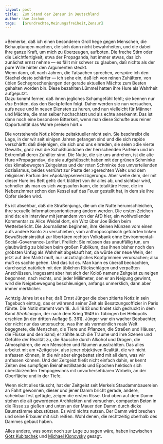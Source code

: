 ```yaml
---
layout:	post
title:	Zum Stand der Zensur in Deutschland
author:	Uwe Jochum
tags:   [Grundrechte,Meinungsfreiheit,Zensur]
---
```


<img src="https://vg09.met.vgwort.de/na/f89f873ce80841c097431468bcd29d6b" width="1" height="1" alt="">

»Bemerke, daß ich einen besonderen Groll hege gegen Menschen, die
Behauptungen machen, die sich dann nicht bewahrheiten, und die
dabei ihre ganze Kraft, um mich zu überzeugen, aufboten. Die
freche Stirn oder die Leichtfertigkeit, etwa der Propaganda, hat
immer etwas, das ich zunächst ernst nehme — es fällt mir schwer
zu glauben, daß nichts als der pure Wille hinter den Argumenten
steckt.  
Wenn dann, oft nach Jahren, die Tatsachen sprechen, verspüre ich
den Stachel desto schärfer — ich sehe ein, daß ich von reinen
Zuhältern, von üblen Sechsgroschenjungen der gerade aktuellen
Mächte zum Besten gehalten worden bin. Diese bezahlten Lümmel
hatten ihre Hure als Wahrheit aufgeputzt.  
Dazu kommt ferner, daß ihnen jegliches Schamgefühl fehlt; sie
kennen nur *das* Erröten, das den Backpfeifen folgt. Daher werden
sie nun versuchen, aufs neue und in neuen Diensten zu huren, und
nun vielleicht für Männer und Mächte, die man selber hochschätzt
und als echte anerkennt. Das ist dann noch eine besondere
Bitterkeit, wenn man diese Schufte aus reiner Opportunität das
Wahre preisen hört.«

Die vorstehende Notiz könnte zeitaktueller nicht sein. Sie
beschreibt die Lage, in der wir seit einigen Jahren gefangen sind
und die sich rapide verschärft: daß diejenigen, die sich und uns
einreden, sie seien »die vierte Gewalt«, ganz real die
Schoßhündchen der herrschenden Parteien und im Extremfall deren
Zuhälter sind. Die Nutte, die sie uns andrehen, ist die alte Hure
»Propaganda«, die sie aufgehübscht haben mit der grünen Schminke
des klimabewegten Zeitgeistes und der roten Schminke des
umverteilenden Sozialismus, beides verrührt zur Paste der
»gerechten Welt« und dem religiösen Parfüm der
»Apokalypsenverzögerung«. Aber wehe dem, der mit dieser Hure ins
Bett geht: dort blättert von ihr alles ab, und sichtbar wird,
schneller als man es sich wegsaufen kann, die totalitäre Hexe,
die im Nebenzimmer schon den Kessel auf das Feuer gestellt hat,
in dem sie ihre Opfer sieden wird.

Es ist absehbar, daß die Straßenjungs, die um die Nutte
herumschleichen, ihre sexuelle Informationsorientierung ändern
werden. Die ersten Zeichen sind da: ein Interview mit jemandem
von der AfD hier, ein wohlwollender Kommentar zu Alice Weidel
dort, ein Witz über Joe Biden beim Wetterbericht. Die
Journalisten beginnen, ihre kleinen Münzen vom einen aufs andere
Konto zu verschieben, vom anthroposophisch geführten linken
Bewußtseinsinstitut zur libertären rechten Volksbank ohne
Environmental-Social-Governance-Larifari. Freilich: Sie müssen
das unauffällig tun, um glaubwürdig zu bleiben beim großen
Publikum, das ihnen bisher noch den gröbsten Unfug als Wahrheit
abgekauft hat; da würde der neue Wein, der jetzt auf den Markt muß,
nur unzuträgliches Kopfgrimmen verursachen; also muß es sachte
gehen. Und das tut es. Man kann es überall beobachten, durchsetzt
natürlich mit den üblichen Rückschlägen und verpaßten
Anschlüssen. Insgesamt aber hat sich der Koloß namens Zeitgeist
zu neigen begonnen, nach rechts, und jeder Millimeter, den er an
Neigung gewinnt, wird die Neigebewegung beschleunigen, anfangs
unmerklich, dann aber immer merklicher.

Achtzig Jahre ist es her, daß Ernst Jünger die oben zitierte
Notiz in sein Tagebuch eintrug, das er während seiner Zeit als
Besatzungsoffizier in Paris führte. Die Notiz stammt vom
18.&nbsp;Juli 1943 und findet sich gedruckt in dem Band
*Strahlungen*, der nach dem Krieg 1949 in Tübingen bei Heliopolis
erschien (in der dritten Auflage S.&nbsp;361). Jünger war ein
wacher Beobachter, der nicht nur das untersuchte, was ihm als
vermeintlich reale Welt begegnete, die Menschen, die Tiere und
Pflanzen, die Straßen und Häuser, die Flüsse und den Sand; er
zählte auch die Träume und ihre Szenen und Gefühle der Realität
zu, die Räusche durch Alkohol und Drogen, die Atmosphären, die
von Menschen und Räumen ausstrahlten. Das alles arbeitet mit am
»Zeitgeist«, also jener objektiven Realität, die wir nicht
anfassen können, in die wir aber eingebettet sind mit all dem,
was wir anfassen können. Und der Zeitgeist fließt nicht einfach
dahin, er kennt Zeiten des sumpfigen Beinahestillstands und
Epochen hektisch sich überstürzenden Tempogewinns mit
unvorhersehbaren Wirbeln, an der Oberfläche und in der Tiefe.

Wenn nicht alles täuscht, hat der Zeitgeist seit Merkels
Staudammbauereien an Fahrt gewonnen, dieser und jener Damm bricht
gerade, andere, scheinbar fest gefügte, zeigen die ersten
Risse. Und oben auf dem Damm stehen die alt gewordenen
Architekten und versuchen, compacten Beton in die Risse zu gießen
und unten an der Mauer den Damm durch dicke Baumstämme
abzustützen. Es wird nichts nutzen. Der Damm wird brechen und
seine Erbauer mit sich reißen. Wohl denen, die rechtzeitig
oberhalb des Dammes gebaut haben.

Alles andere, was sonst noch zur Lage zu sagen wäre, haben
inzwischen [Götz
Kubitschek](https://sezession.de/69406/compact-ist-verboten-sieben-punkte-zur-lage)
und [Michael
Klonovsky](https://www.klonovsky.de/2024/07/17-juli-2024/)
gesagt.

